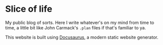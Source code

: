 # Slice of life

My public blog of sorts. Here I write whatever's on my mind from time to time, a little bit like John Carmack's `.plan` files if that's familiar to ya.

This website is built using [Docusaurus](https://docusaurus.io/), a modern static website generator.
